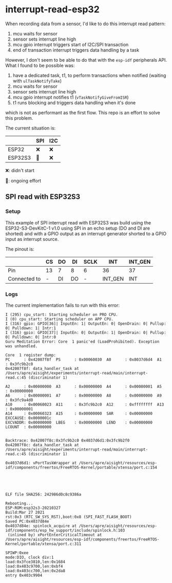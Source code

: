 # interrupt-read-esp32

When recording data from a sensor, I'd like to do this interrupt read pattern:
1. mcu waits for sensor
2. sensor sets interrupt line high
3. mcu gpio interrupt triggers start of I2C/SPI transaction
4. end of transaction interrupt triggers data handling by a task

However, I don't seem to be able to do that with the `esp-idf` peripherals API. What I found to be possible was:

1. have a dedicated task, t1, to perform transactions when notified (waiting with `ulTaskNotifyTake`)
1. mcu waits for sensor
2. sensor sets interrupt line high
3. mcu gpio interrupt notifies t1 (`vTaskNotifyGiveFromISR`)
4. t1 runs blocking and triggers data handling when it's done

which is not as performant as the first flow. This repo is an effort to solve this problem.

The current situation is:

|         | SPI | I2C |
|---------|-----|-----|
| ESP32   |  ❌   | ❌    |
| ESP32S3 |  🚧   |  ❌   |

❌: didn't start

🚧: ongoing effort

## SPI read with ESP32S3

### Setup

This example of SPI interrupt read with ESP32S3 was build using the ESP32-S3-DevKitC-1 v1.0 using SPI in an echo setup (DO and DI are shorted) and with a GPIO output as an interrupt generator shorted to a GPIO input as interrupt source.

The pinout is:

|              | CS | DO | DI | SCLK | INT     | INT_GEN |
|--------------|----|----|----|------|---------|---------|
| Pin          | 13 | 7  | 8  | 6    | 36      | 37      |
| Connected to | -  | DI | DO | -    | INT_GEN | INT     |

### Logs

The current implementation fails to run with this error:

```
I (295) cpu_start: Starting scheduler on PRO CPU.
I (0) cpu_start: Starting scheduler on APP CPU.
I (316) gpio: GPIO[36]| InputEn: 1| OutputEn: 0| OpenDrain: 0| Pullup: 0| Pulldown: 1| Intr:1 
I (316) gpio: GPIO[37]| InputEn: 0| OutputEn: 1| OpenDrain: 0| Pullup: 0| Pulldown: 0| Intr:0 
Guru Meditation Error: Core  1 panic'ed (LoadProhibited). Exception was unhandled.

Core  1 register dump:
PC      : 0x42007f8f  PS      : 0x00060030  A0      : 0x8037d6d4  A1      : 0x3fc9b2c0  
0x42007f8f: data_handler_task at /Users/apre/aisight/experiments/interrupt-read/main/interrupt-read.c:45 (discriminator 1)

A2      : 0x00000000  A3      : 0x00000000  A4      : 0x00000001  A5      : 0x00000000  
A6      : 0x00000001  A7      : 0x00000000  A8      : 0x00000000  A9      : 0x3fc9a4d0  
A10     : 0x00060023  A11     : 0x3fc9b2c0  A12     : 0xffffffff  A13     : 0x00000001  
A14     : 0x00060323  A15     : 0x00000000  SAR     : 0x00000000  EXCCAUSE: 0x0000001c  
EXCVADDR: 0x00000000  LBEG    : 0x00000000  LEND    : 0x00000000  LCOUNT  : 0x00000000  


Backtrace: 0x42007f8c:0x3fc9b2c0 0x4037d6d1:0x3fc9b2f0
0x42007f8c: data_handler_task at /Users/apre/aisight/experiments/interrupt-read/main/interrupt-read.c:45 (discriminator 1)

0x4037d6d1: vPortTaskWrapper at /Users/apre/aisight/resources/esp-idf/components/freertos/FreeRTOS-Kernel/portable/xtensa/port.c:154





ELF file SHA256: 242986d0c8c9386a

Rebooting...
ESP-ROM:esp32s3-20210327
Build:Mar 27 2021
rst:0x3 (RTC_SW_SYS_RST),boot:0x8 (SPI_FAST_FLASH_BOOT)
Saved PC:0x4037d84e
0x4037d84e: spinlock_acquire at /Users/apre/aisight/resources/esp-idf/components/esp_hw_support/include/spinlock.h:103
 (inlined by) xPortEnterCriticalTimeout at /Users/apre/aisight/resources/esp-idf/components/freertos/FreeRTOS-Kernel/portable/xtensa/port.c:311

SPIWP:0xee
mode:DIO, clock div:1
load:0x3fce3810,len:0x1684
load:0x403c9700,len:0xbf4
load:0x403cc700,len:0x2da8
entry 0x403c9904
```
